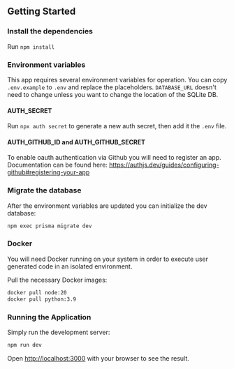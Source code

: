 ## Getting Started

### Install the dependencies

Run `npm install`

### Environment variables

This app requires several environment variables for operation. You can copy `.env.example` to `.env` and replace the placeholders. `DATABASE_URL` doesn't need to change unless you want to change the location of the SQLite DB.

#### AUTH_SECRET

Run `npx auth secret` to generate a new auth secret, then add it the `.env` file.

#### AUTH_GITHUB_ID and AUTH_GITHUB_SECRET

To enable oauth authentication via Github you will need to register an app. Documentation can be found here: https://authjs.dev/guides/configuring-github#registering-your-app

### Migrate the database

After the environment variables are updated you can initialize the dev database:

```bash
npm exec prisma migrate dev
```

### Docker

You will need Docker running on your system in order to execute user generated code in an isolated environment.

Pull the necessary Docker images:

```bash
docker pull node:20
docker pull python:3.9

```

### Running the Application

Simply run the development server:

```bash
npm run dev
```

Open [http://localhost:3000](http://localhost:3000) with your browser to see the result.
